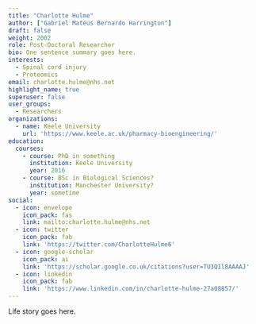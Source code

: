 ```yaml
---
title: "Charlotte Hulme"
author: ["Gabriel Mateus Bernardo Harrington"]
draft: false
weight: 2002
role: Post-Doctoral Researcher
bio: One sentence summary goes here.
interests:
  - Spinal cord injury
  - Proteomics
email: charlotte.hulme@nhs.net
highlight_name: true
superuser: false
user_groups:
  - Researchers
organizations:
  - name: Keele University
    url: 'https://www.keele.ac.uk/pharmacy-bioengineering/'
education:
  courses:
    - course: PhD in something
      institution: Keele University
      year: 2016
    - course: BSc in Biological Sciences?
      institution: Manchester University?
      year: sometime
social:
  - icon: envelope
    icon_pack: fas
    link: mailto:charlotte.hulme@nhs.net
  - icon: twitter
    icon_pack: fab
    link: 'https://twitter.com/CharlotteHulme6'
  - icon: google-scholar
    icon_pack: ai
    link: 'https://scholar.google.co.uk/citations?user=TU3Q1l8AAAAJ'
  - icon: linkedin
    icon_pack: fab
    link: 'https://www.linkedin.com/in/charlotte-hulme-27a08857/'
---
```


Life story goes here.
